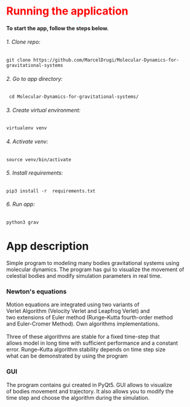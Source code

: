 # <span style="color:red"> Running the application </span>
#### To start the app, follow the steps below.
###### 1. Clone repo:
    git clone https://github.com/MarcelDrugi/Molecular-Dynamics-for-gravitational-systems
###### 2. Go to app directory:
     cd Molecular-Dynamics-for-gravitational-systems/
###### 3. Create virtual environment:
    virtualenv venv 
###### 4. Activate venv:
    source venv/bin/activate
###### 5. Install requirements:
    pip3 install -r  requirements.txt
###### 6. Run app:
    python3 grav


## 
# App description

Simple program to modeling many bodies gravitational systems using<br>
molecular dynamics. The program has gui to visualize the movement of<br>
celestial bodies and modify simulation parameters in real time.
 
### Newton's equations

Motion equations are integrated using two variants of<br>
Verlet Algorithm (Velocity Verlet and Leapfrog Verlet) and<br>
two extensions of Euler method (Runge–Kutta fourth-order method<br>
and Euler-Cromer Method). Own algorithms implementations.<br>
<br>
Three of these algorithms are stable for a fixed time-step that <br>
allows model in long time with sufficient performance and a constant <br>
error. Runge–Kutta algorithm stability depends on time step size<br>
what can be demonstrated by using the program

### GUI
The program contains gui created in PyQt5. GUI allows to visualize <br>
of bodies movement and trajectory. It also allows you to modify the <br>
time step and choose the algorithm during the simulation.

